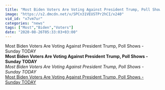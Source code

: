```yaml
---
title: "Most Biden Voters Are Voting Against President Trump, Poll Shows - Sunday TODAY"
image: "https://s2.dmcdn.net/v/SPCn31VEUSTPr2hCI/x240"
vid_id: "x7vm7ur"
categories: "news"
tags: ["Most","Biden","Voters"]
date: "2020-08-26T05:33:03+03:00"
---
```

Most Biden Voters Are Voting Against President Trump, Poll Shows - Sunday TODAY<br><b>Most Biden Voters Are Voting Against President Trump, Poll Shows - Sunday TODAY</b><br> <i>Most Biden Voters Are Voting Against President Trump, Poll Shows - Sunday TODAY</i><br> <u>Most Biden Voters Are Voting Against President Trump, Poll Shows - Sunday TODAY</u>
